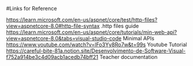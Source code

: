 #Links for Reference

https://learn.microsoft.com/en-us/aspnet/core/test/http-files?view=aspnetcore-8.0#http-file-syntax
.http files guide
https://learn.microsoft.com/en-us/aspnet/core/tutorials/min-web-api?view=aspnetcore-8.0&tabs=visual-studio-code
Minimal APIs
https://www.youtube.com/watch?v=lFo3Yy8Ro7w&t=99s
Youtube Tutorial
https://careful-bite-81a.notion.site/Desenvolvimento-de-Software-Visual-f752a914be3c4d09acb1acedb74bff21
Teacher documentation